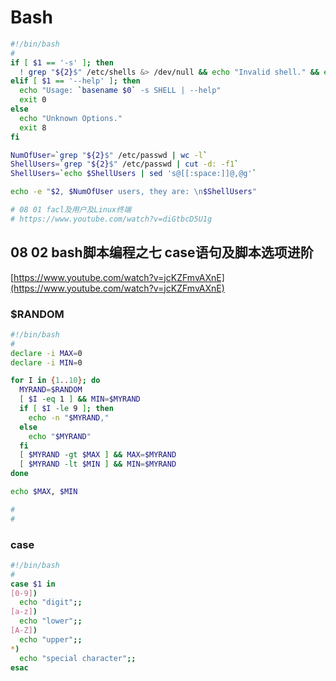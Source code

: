 # Bash



```bash
#!/bin/bash
#
if [ $1 == '-s' ]; then
  ! grep "${2}$" /etc/shells &> /dev/null && echo "Invalid shell." && exit 7
elif [ $1 == '--help' ]; then
  echo "Usage: `basename $0` -s SHELL | --help"
  exit 0
else
  echo "Unknown Options."
  exit 8
fi

NumOfUser=`grep "${2}$" /etc/passwd | wc -l`
ShellUsers=`grep "${2}$" /etc/passwd | cut -d: -f1`
ShellUsers=`echo $ShellUsers | sed 's@[[:space:]]@,@g'`

echo -e "$2, $NumOfUser users, they are: \n$ShellUsers"

# 08 01 facl及用户及Linux终端
# https://www.youtube.com/watch?v=diGtbcD5U1g
```



## 08 02 bash脚本编程之七 case语句及脚本选项进阶

[https://www.youtube.com/watch?v=jcKZFmvAXnE](https://www.youtube.com/watch?v=jcKZFmvAXnE)

### $RANDOM

```bash
#!/bin/bash
#
declare -i MAX=0
declare -i MIN=0

for I in {1..10}; do
  MYRAND=$RANDOM
  [ $I -eq 1 ] && MIN=$MYRAND
  if [ $I -le 9 ]; then
    echo -n "$MYRAND,"
  else
    echo "$MYRAND"
  fi
  [ $MYRAND -gt $MAX ] && MAX=$MYRAND
  [ $MYRAND -lt $MIN ] && MIN=$MYRAND
done

echo $MAX, $MIN

# 
# 
```

### case

```bash
#!/bin/bash
#
case $1 in
[0-9])
  echo "digit";;
[a-z])
  echo "lower";;
[A-Z])
  echo "upper";;
*)
  echo "special character";;
esac

```

